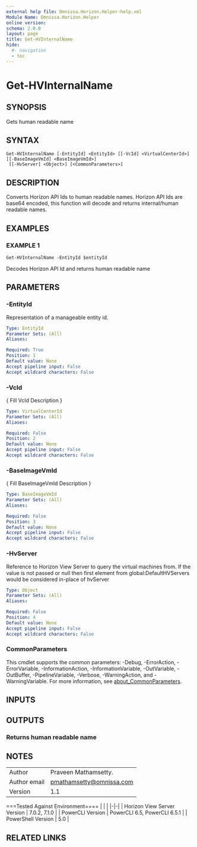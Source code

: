 ```yaml
---
external help file: Omnissa.Horizon.Helper-help.xml
Module Name: Omnissa.Horizon.Helper
online version:
schema: 2.0.0
layout: page
title: Get-HVInternalName
hide:
  #- navigation
  - toc
---
```


# Get-HVInternalName

## SYNOPSIS
Gets human readable name

## SYNTAX

```
Get-HVInternalName [-EntityId] <EntityId> [[-VcId] <VirtualCenterId>] [[-BaseImageVmId] <BaseImageVmId>]
 [[-HvServer] <Object>] [<CommonParameters>]
```

## DESCRIPTION
Converts Horizon API Ids to human readable names.
Horizon API Ids are base64 encoded, this function
will decode and returns internal/human readable names.

## EXAMPLES

### EXAMPLE 1
```
Get-HVInternalName -EntityId $entityId
```

Decodes Horizon API Id and returns human readable name

## PARAMETERS

### -EntityId
Representation of a manageable entity id.

```yaml
Type: EntityId
Parameter Sets: (All)
Aliases:

Required: True
Position: 1
Default value: None
Accept pipeline input: False
Accept wildcard characters: False
```

### -VcId
{ Fill VcId Description }

```yaml
Type: VirtualCenterId
Parameter Sets: (All)
Aliases:

Required: False
Position: 2
Default value: None
Accept pipeline input: False
Accept wildcard characters: False
```

### -BaseImageVmId
{ Fill BaseImageVmId Description }

```yaml
Type: BaseImageVmId
Parameter Sets: (All)
Aliases:

Required: False
Position: 3
Default value: None
Accept pipeline input: False
Accept wildcard characters: False
```

### -HvServer
Reference to Horizon View Server to query the virtual machines from.
If the value is not passed or null then
first element from global:DefaultHVServers would be considered in-place of hvServer

```yaml
Type: Object
Parameter Sets: (All)
Aliases:

Required: False
Position: 4
Default value: None
Accept pipeline input: False
Accept wildcard characters: False
```

### CommonParameters
This cmdlet supports the common parameters: -Debug, -ErrorAction, -ErrorVariable, -InformationAction, -InformationVariable, -OutVariable, -OutBuffer, -PipelineVariable, -Verbose, -WarningAction, and -WarningVariable. For more information, see [about_CommonParameters](http://go.microsoft.com/fwlink/?LinkID=113216).

## INPUTS

## OUTPUTS

### Returns human readable name
## NOTES
| | |
|-|-|
| Author | Praveen Mathamsetty. |
| Author email | pmathamsetty@omnissa.com |
| Version | 1.1 |

===Tested Against Environment====
| | |
|-|-|
| Horizon View Server Version | 7.0.2, 7.1.0 |
| PowerCLI Version | PowerCLI 6.5, PowerCLI 6.5.1 |
| PowerShell Version | 5.0 |

## RELATED LINKS
